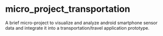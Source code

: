 # micro_project_transportation
A brief micro-project to visualize and analyze android smartphone sensor data and  integrate it into a transportation/travel application prototype.
